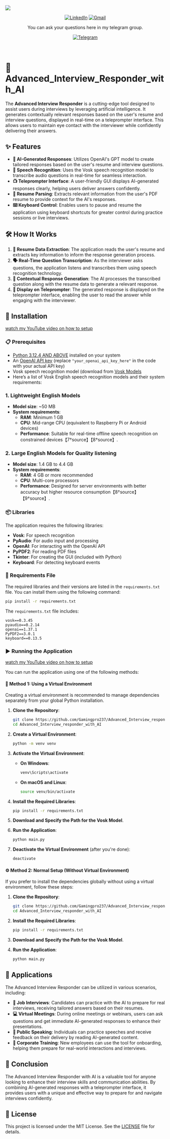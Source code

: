 <img src="./assets/Advanced_Interview_Responder_with_AI.png">

<!-- At first glance, the branding and messaging clearly conveys what to expect -->
<div align="center">

[![LinkedIn](https://img.shields.io/badge/LinkedIn-0077B5?style=for-the-badge&logo=linkedin&logoColor=white)](https://www.linkedin.com/in/mouafo-kamgno-keryan-gift-017403292/)
[![Gmail](https://img.shields.io/badge/Gmail-D14836?style=for-the-badge&logo=gmail&logoColor=white)](mailto:mouafokeryan@gmail.com)

You can ask your questions here in my telegram group.

[![Telegram](https://img.shields.io/badge/Telegram-2CA5E0?style=for-the-badge&logo=telegram&logoColor=white)](https://t.me/+_eppACRhjXhlMjE0)
</div>
<br />

# 🚀Advanced_Interview_Responder_with_AI

The **Advanced Interview Responder** is a cutting-edge tool designed to assist users during interviews by leveraging artificial intelligence. It generates contextually relevant responses based on the user's resume and interview questions, displayed in real-time on a teleprompter interface. This allows users to maintain eye contact with the interviewer while confidently delivering their answers.

## ✨ Features

- **🤖 AI-Generated Responses**: Utilizes OpenAI's GPT model to create tailored responses based on the user's resume and interview questions.
- **🎤 Speech Recognition**: Uses the Vosk speech recognition model to transcribe audio questions in real-time for seamless interaction.
- **📺 Teleprompter Interface**: A user-friendly GUI displays AI-generated responses clearly, helping users deliver answers confidently.
- **📄 Resume Parsing**: Extracts relevant information from the user's PDF resume to provide context for the AI's responses.
- **⌨️ Keyboard Control**: Enables users to pause and resume the application using keyboard shortcuts for greater control during practice sessions or live interviews.

## 🛠️ How It Works

1. **📑 Resume Data Extraction**: The application reads the user's resume and extracts key information to inform the response generation process.
2. **🗣️ Real-Time Question Transcription**: As the interviewer asks questions, the application listens and transcribes them using speech recognition technology.
3. **🧠 Contextual Response Generation**: The AI processes the transcribed question along with the resume data to generate a relevant response.
4. **📢 Display on Teleprompter**: The generated response is displayed on the teleprompter interface, enabling the user to read the answer while engaging with the interviewer.

## 🧩 Installation

[watch my YouTube video on how to setup](https://youtu.be/WN9aiMDKxFw?si=LWV4OSmOn5myTUAU)
### 📋 Prerequisites

- [Python 3.12.4 AND ABOVE](https://www.python.org/downloads/) installed on your system
- An [OpenAI API key](https://platform.openai.com/account/api-keys) (replace `"your_openai_api_key_here"` in the code with your actual API key)
- Vosk speech recognition model (download from [Vosk Models](https://alphacephei.com/vosk/models)
- Here’s a list of Vosk English speech recognition models and their system requirements:

### 1. **Lightweight English Models**
   - **Model size**: ~50 MB
   - **System requirements**:
     - **RAM**: Minimum 1 GB
     - **CPU**: Mid-range CPU (equivalent to Raspberry Pi or Android devices)
     - **Performance**: Suitable for real-time offline speech recognition on constrained devices【7†source】【8†source】.

### 2. **Large English Models for Quality listening**
   - **Model size**: 1.4 GB to 4.4 GB
   - **System requirements**:
     - **RAM**: 4 GB or more recommended
     - **CPU**: Multi-core processors
     - **Performance**: Designed for server environments with better accuracy but higher resource consumption【8†source】【9†source】.

### 📦 Libraries

The application requires the following libraries:

- **Vosk**: For speech recognition
- **PyAudio**: For audio input and processing
- **OpenAI**: For interacting with the OpenAI API
- **PyPDF2**: For reading PDF files
- **Tkinter**: For creating the GUI (included with Python)
- **Keyboard**: For detecting keyboard events

### 📄 Requirements File

The required libraries and their versions are listed in the `requirements.txt` file. You can install them using the following command:

```bash
pip install -r requirements.txt
```

The `requirements.txt` file includes:

```
vosk==0.3.45
pyaudio==0.2.14
openai==1.37.1
PyPDF2==3.0.1
keyboard==0.13.5
```

### ▶️ Running the Application

[watch my YouTube video on how to setup](https://youtu.be/WN9aiMDKxFw?si=LWV4OSmOn5myTUAU)

You can run the application using one of the following methods:

#### 🔧 Method 1: Using a Virtual Environment

Creating a virtual environment is recommended to manage dependencies separately from your global Python installation.

1. **Clone the Repository**:

   ```bash
   git clone https://github.com/Gamingpro237/Advanced_Interview_responder_with_AI.git
   cd Advanced_Interview_responder_with_AI
   ```

2. **Create a Virtual Environment**:

   ```bash
   python -m venv venv
   ```

3. **Activate the Virtual Environment**:

   - **On Windows**:

     ```bash
     venv\Scripts\activate
     ```

   - **On macOS and Linux**:

     ```bash
     source venv/bin/activate
     ```

4. **Install the Required Libraries**:

   ```bash
   pip install -r requirements.txt
   ```

5. **Download and Specify the Path for the Vosk Model**.

6. **Run the Application**:

   ```bash
   python main.py
   ```

7. **Deactivate the Virtual Environment** (after you're done):

   ```bash
   deactivate
   ```

#### ⚙️ Method 2: Normal Setup (Without Virtual Environment)

If you prefer to install the dependencies globally without using a virtual environment, follow these steps:

1. **Clone the Repository**:

   ```bash
   git clone https://github.com/Gamingpro237/Advanced_Interview_responder_with_AI.git
   cd Advanced_Interview_responder_with_AI
   ```

2. **Install the Required Libraries**:

   ```bash
   pip install -r requirements.txt
   ```

3. **Download and Specify the Path for the Vosk Model**.

4. **Run the Application**:

   ```bash
   python main.py
   ```

## 💼 Applications

The Advanced Interview Responder can be utilized in various scenarios, including:

- **💼 Job Interviews**: Candidates can practice with the AI to prepare for real interviews, receiving tailored answers based on their resumes.
- **💻 Virtual Meetings**: During online meetings or webinars, users can ask questions and get immediate AI-generated responses to enhance their presentations.
- **🎤 Public Speaking**: Individuals can practice speeches and receive feedback on their delivery by reading AI-generated content.
- **🏢 Corporate Training**: New employees can use the tool for onboarding, helping them prepare for real-world interactions and interviews.

## 📝 Conclusion

The Advanced Interview Responder with AI is a valuable tool for anyone looking to enhance their interview skills and communication abilities. By combining AI-generated responses with a teleprompter interface, it provides users with a unique and effective way to prepare for and navigate interviews confidently.

## 📜 License

This project is licensed under the MIT License. See the [LICENSE](LICENSE) file for details.
